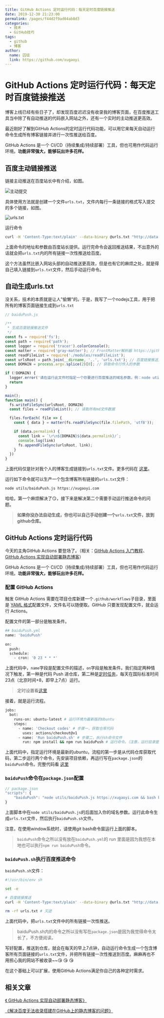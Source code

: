 ```yaml
---
title: GitHub Actions 定时运行代码：每天定时百度链接推送
date: 2019-12-30 21:23:00
permalink: /pages/f44d2f9ad04ab8d3
categories: 
  - 技术
  - GitHub技巧
tags: 
  - github
  - 博客
author: 
  name: 囚徒
  link: https://github.com/xugaoyi
---
```

#  GitHub Actions 定时运行代码：每天定时百度链接推送

博客上线已经有些日子了，却发现百度迟迟没有收录我的博客页面，在百度推送工具当中除了有自动推送的代码嵌入网站之外，还有一个实时的主动推送更高效。

最近刚好了解到GitHub Actions的定时运行代码功能，可以用它来每天自动运行命令生成所有博客链接并进行一次性推送给百度。

GitHub Actions 是一个 CI/CD（持续集成/持续部署）工具，但也可用作代码运行环境。**功能非常强大，能够玩出许多花样。**

<!-- more -->

## 百度主动链接推送

链接主动推送在百度站长中有介绍，如图。

![主动提交](https://cdn.jsdelivr.net/gh/xugaoyi/image_store/blog/20200103124306.png)

具体使用方法就是创建一个文件`urls.txt`，文件内每行一条链接的格式写入提交的多个链接，如图。

![urls.txt](https://cdn.jsdelivr.net/gh/xugaoyi/image_store/blog/20200103124305.png)

运行命令

```sh
curl -H 'Content-Type:text/plain' --data-binary @urls.txt "http://data.zz.baidu.com/urls?site=xugaoyi.com&token=T5PEAzhG*****"
```

上面命令的地址和参数由百度站长提供。运行完命令会返回推送结果，不出意外的话就会把`urls.txt`内的所有链接一次性推送给百度。

这个方法虽然比嵌入网站头部的自动推送更高效，但是也有它的麻烦之处，就是得自己填入链接到`urls.txt`文件，然后手动运行命令。



## 自动生成urls.txt

没关系，技术的本质就是让人"偷懒"的。于是，我写了一个nodejs工具，用于把所有的博客页面链接生成到`urls.txt`

```js
// baiduPush.js

/**
 * 生成百度链接推送文件
 */
const fs = require('fs');
const path = require('path');
const logger = require('tracer').colorConsole();
const matter = require('gray-matter'); // FrontMatter解析器 https://github.com/jonschlinkert/gray-matter
const readFileList = require('./modules/readFileList');
const urlsRoot = path.join(__dirname, '..', 'urls.txt'); // 百度链接推送文件
const DOMAIN = process.argv.splice(2)[0]; // 获取命令行传入的参数

if (!DOMAIN) {
  logger.error('请在运行此文件时指定一个你要进行百度推送的域名参数，例：node utils/baiduPush.js https://xugaoyi.com')
  return
}

main();
function main() {
  fs.writeFileSync(urlsRoot, DOMAIN)
  const files = readFileList(); // 读取所有md文件数据

  files.forEach( file => {
    const { data } = matter(fs.readFileSync(file.filePath, 'utf8')); 

    if (data.permalink) {
      const link = `\r\n${DOMAIN}${data.permalink}/`;
      console.log(link)
      fs.appendFileSync(urlsRoot, link);
    }
  })
}
```

上面代码仅是针对我个人的博客生成链接到`urls.txt`文件。更多代码在 [这里](https://github.com/xugaoyi/vuepress-theme-vdoing/blob/master/utils/baiduPush.js)。

运行如下命令就可以生产一个包含博客所有链接的`urls.txt`文件：
```sh
node utils/baiduPush.js https://xugaoyi.com
```
哈哈，第一个麻烦解决了:smirk:，接下来是解决第二个需要手动运行推送命令的问题。

> **如果你没办法自动生成，你也可以自己手动创建一个`urls.txt`文件，放到github仓库。**



## GitHub Actions 定时运行代码

今天的主角GitHub Actions 要登场了。（相关：[GitHub Actions 入门教程](http://www.ruanyifeng.com/blog/2019/09/getting-started-with-github-actions.html?20191227113947#comment-last)、[GitHub Actions 实现自动部署静态博客](https://xugaoyi.com/pages/6b9d359ec5aa5019/)）

GitHub Actions 是一个 CI/CD（持续集成/持续部署）工具，但也可用作代码运行环境。**功能非常强大，能够玩出许多花样。**

### 配置 GitHub Actions

触发 GitHub Actions 需要在项目仓库新建一个`.github/workflows`子目录，里面是 [YAML 格式](https://xugaoyi.com/pages/4e8444e2d534d14f/)配置文件，文件名可以随便取。GitHub 只要发现配置文件，就会运行 Actions。

配置文件的第一部分是触发条件。

```sh
## baiduPush.yml
name: 'baiduPush'
 
on:
  push:
  schedule:
    - cron: '0 23 * * *'
```

上面代码中，`name`字段是配置文件的描述，`on`字段是触发条件。我们指定两种情况下触发，第一种是代码 Push 进仓库，第二种是[定时任务](https://help.github.com/en/actions/automating-your-workflow-with-github-actions/events-that-trigger-workflows#scheduled-events-schedule)，每天在国际标准时间23点（北京时间+8，即早上7点）运行。

> 定时设置看[这里](https://help.github.com/en/actions/automating-your-workflow-with-github-actions/events-that-trigger-workflows#scheduled-events-schedule)

接着，就是运行流程。

```sh
jobs:
  bot:
    runs-on: ubuntu-latest # 运行环境为最新版的Ubuntu
    steps:
      - name: 'Checkout codes' # 步骤一，获取仓库代码
        uses: actions/checkout@v1
      - name: 'Run baiduPush.sh' # 步骤二，执行sh命令文件
        run: npm install && npm run baiduPush # 运行命令。（注意，运行目录是仓库根目录）
```

上面代码中，指定运行环境是最新的ubuntu，流程的第一步是从代码仓库获取代码，第二步运行两个命令，先安装项目依赖，再运行写在`package.json`的`baiduPush`命令。完整代码看 [这里](https://github.com/xugaoyi/vuepress-theme-vdoing/blob/master/.github/workflows/baiduPush.yml)



### `baiduPush`命令在`package.json`配置

```js
// package.json
"scripts": {
	"baiduPush": "node utils/baiduPush.js https://xugaoyi.com && bash baiduPush.sh"
}
```

上面脚本中在`node utils/baiduPush.js`的后面加入你的域名参数。运行此命令生成`urls.txt`文件，然后执行`baiduPush.sh`文件。

注意，在使用window系统时，请使用git bash命令窗运行上面的脚本。

> `baiduPush`命令之所以没有放在`baiduPush.yml`的 run 里面是因为我想在本地也可以执行`npm run baiduPush`命令。



### `baiduPush.sh`执行百度推送命令

`baiduPush.sh`文件：

```sh
#!/usr/bin/env sh

set -e

# 百度链接推送
curl -H 'Content-Type:text/plain' --data-binary @urls.txt "http://data.zz.baidu.com/urls?site=https://xugaoyi.com&token=T5PEAzhGa*****"

rm -rf urls.txt # 灭迹
```

上面代码中，把`urls.txt`文件中的所有链接一次性推送。

> baiduPush.sh内的命令之所以没有写在`package.json`是因为我觉得命令太长了，不方便阅读。



写好配置，推送到仓库，就会在每天的早上7点钟，自动运行命令生成一个包含博客所有页面链接的`urls.txt`文件，并把所有链接一次性推送到百度。麻麻再也不用担心我的网站不被收录~~:kissing_heart: :kissing_heart: :kissing_heart: 

在这个基础上可以扩展，使用GitHub Actions满足你自己的各种定时需求。



## 相关文章

[《 GitHub Actions 实现自动部署静态博客》](https://xugaoyi.com/pages/6b9d359ec5aa5019/)

[《解决百度无法收录搭建在GitHub上的静态博客的问题》](https://xugaoyi.com/pages/41f87d890d0a02af/)



